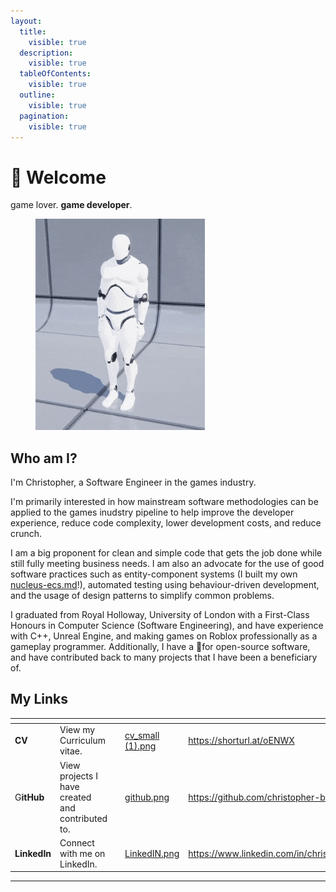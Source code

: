 ```yaml
---
layout:
  title:
    visible: true
  description:
    visible: true
  tableOfContents:
    visible: true
  outline:
    visible: true
  pagination:
    visible: true
---
```


# 👋 Welcome

game lover. **game developer**.

&#x20;

<figure><img src=".gitbook/assets/unreal.gif" alt="" width="271"><figcaption></figcaption></figure>

## Who am I?

I'm Christopher, a Software Engineer in the games industry.

I'm primarily interested in how mainstream software methodologies can be applied to the games inudstry pipeline to help improve the developer experience, reduce code complexity, lower development costs, and reduce crunch.

I am a big proponent for clean and simple code that gets the job done while still fully meeting business needs. I am also an advocate for the use of good software practices such as entity-component systems (I built my own [nucleus-ecs.md](personal/nucleus-ecs.md "mention")!), automated testing using behaviour-driven development, and the usage of design patterns to simplify common problems.

I graduated from Royal Holloway, University of London with a First-Class Honours in Computer Science (Software Engineering), and have experience with C++, Unreal Engine, and making games on Roblox professionally as a gameplay programmer. Additionally, I have a 💖for open-source software, and have contributed back to many projects that I have been a beneficiary of.

## My Links

<table data-view="cards"><thead><tr><th></th><th></th><th></th><th data-hidden data-card-cover data-type="files"></th><th data-hidden data-card-target data-type="content-ref"></th></tr></thead><tbody><tr><td><strong>CV</strong></td><td>View my Curriculum vitae.</td><td></td><td><a href=".gitbook/assets/cv_small (1).png">cv_small (1).png</a></td><td><a href="https://shorturl.at/oENWX">https://shorturl.at/oENWX</a></td></tr><tr><td>G<strong>itHub</strong></td><td>View projects I have created and contributed to.</td><td></td><td><a href=".gitbook/assets/github.png">github.png</a></td><td><a href="https://github.com/christopher-buss">https://github.com/christopher-buss</a></td></tr><tr><td><strong>LinkedIn</strong></td><td>Connect with me on LinkedIn.</td><td></td><td><a href=".gitbook/assets/LinkedIN.png">LinkedIN.png</a></td><td><a href="https://www.linkedin.com/in/christopherbuss/">https://www.linkedin.com/in/christopherbuss/</a></td></tr></tbody></table>

***
